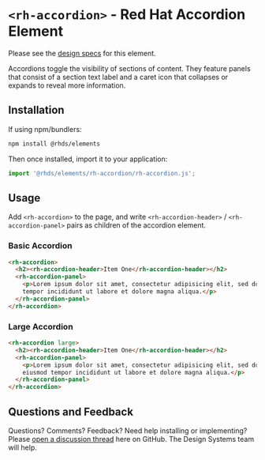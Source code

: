 # `<rh-accordion>` - Red Hat Accordion Element

Please see the [design specs][spec] for this element.

Accordions toggle the visibility of sections of content. They feature panels 
that consist of a section text label and a caret icon that collapses or expands 
to reveal more information. 

##  Installation

If using npm/bundlers:

```bash
npm install @rhds/elements
```

Then once installed, import it to your application:

```js
import '@rhds/elements/rh-accordion/rh-accordion.js';
```

## Usage

Add `<rh-accordion>` to the page, and write `<rh-accordion-header>` / 
`<rh-accordion-panel>` pairs as children of the accordion element.

### Basic Accordion

```html
<rh-accordion>
  <h2><rh-accordion-header>Item One</rh-accordion-header></h2>
  <rh-accordion-panel>
    <p>Lorem ipsum dolor sit amet, consectetur adipisicing elit, sed do eiusmod 
    tempor incididunt ut labore et dolore magna aliqua.</p>
  </rh-accordion-panel>
</rh-accordion>
```

### Large Accordion

```html
<rh-accordion large>
  <h2><rh-accordion-header>Item One</rh-accordion-header></h2>
  <rh-accordion-panel>
    <p>Lorem ipsum dolor sit amet, consectetur adipisicing elit, sed do 
    eiusmod tempor incididunt ut labore et dolore magna aliqua.</p>
  </rh-accordion-panel>
</rh-accordion>
```

## Questions and Feedback

Questions? Comments? Feedback? Need help installing or implementing?
Please [open a discussion thread][qa] here on GitHub. The Design Systems team 
will help.

[spec]: https://ux.redhat.com/elements/accordion/
[qa]: https://github.com/orgs/RedHat-UX/discussions/categories/q-a

